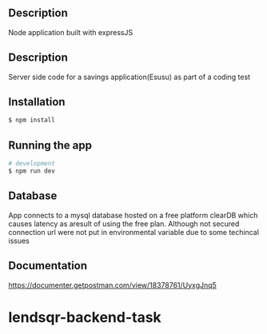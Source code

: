 
## Description

Node application built with expressJS

## Description

Server side code for a savings application(Esusu) as part of a coding test

## Installation
```bash
$ npm install
```

## Running the app

```bash
# development
$ npm run dev

```
## Database

App connects to a mysql database hosted on a free platform clearDB which causes latency as aresult of using the free plan.
Although not secured connection url were not put in environmental variable due to some techincal issues

## Documentation

https://documenter.getpostman.com/view/18378761/UyxgJnq5
# lendsqr-backend-task
